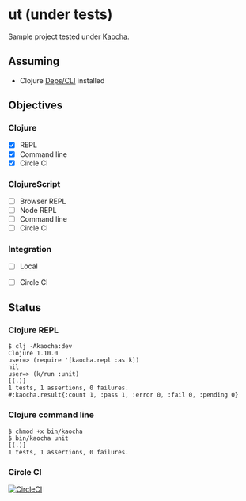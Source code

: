 # ut (under tests)

Sample project tested under [Kaocha](https://github.com/lambdaisland/kaocha).

## Assuming

- Clojure [Deps/CLI](https://clojure.org/guides/getting_started) installed


## Objectives

### Clojure
- [x] REPL
- [x] Command line
- [x] Circle CI

### ClojureScript
- [ ] Browser REPL
- [ ] Node REPL
- [ ] Command line
- [ ] Circle CI

### Integration
- [ ] Local
- [ ] Circle CI


## Status

### Clojure REPL
```
$ clj -Akaocha:dev
Clojure 1.10.0
user=> (require '[kaocha.repl :as k])
nil
user=> (k/run :unit)
[(.)]
1 tests, 1 assertions, 0 failures.
#:kaocha.result{:count 1, :pass 1, :error 0, :fail 0, :pending 0}
```

### Clojure command line
```
$ chmod +x bin/kaocha
$ bin/kaocha unit
[(.)]
1 tests, 1 assertions, 0 failures.
```

### Circle CI

[![CircleCI](https://circleci.com/gh/fdserr/kaocha-ut.svg?style=svg)](https://circleci.com/gh/fdserr/kaocha-ut)
